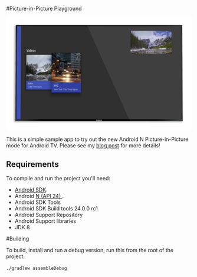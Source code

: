 #Picture-in-Picture Playground

<p align="center">
    <img src="images/playground.png" alt="Loading Card"/>
</p>

This is a simple sample app to try out the new Android N Picture-in-Picture mode for Android TV. Please see my [blog post](https://medium.com/@hitherejoe/android-n-introducing-picture-in-picture-for-android-tv-35f2392fb609#.558vrjhe9) for more details!

Requirements
------------

To compile and run the project you'll need:

- [Android SDK](http://developer.android.com/sdk/index.html).
- Android [N (API 24) ](http://developer.android.com/tools/revisions/platforms.html#5.1).
- Android SDK Tools
- Android SDK Build tools 24.0.0 rc1
- Android Support Repository
- Android Support libraries
- JDK 8

#Building

To build, install and run a debug version, run this from the root of the project:

```./gradlew assembleDebug```

